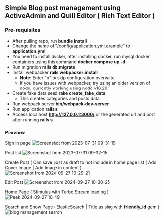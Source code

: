 ## Simple Blog post management using ActiveAdmin and Quill Editor ( Rich Text Editor )

### Pre-requisites
 - After pulling repo, run **bundle install**
 - Change the name of "/config/application.yml.example" to **application.yml**
 - You need to install docker, after installing docker, run mysql docker containers using this command **docker compose up -d**
 - Run migration **rails db:migrate**
 - Install webpacker **rails webpacker:install**
   - **Note**: Enter "n" to skip configuration overwrite
   - If you have issues with webpacker, try using an older version of node, currently working using node v16.20.1
 - Create fake data seed **rake create_fake_data**
   - This creates categories and posts data
 - Run webpack server **bin/webpack-dev-server**
 - Run application **rails s**
 - Access localhost **http://127.0.0.1:3000/** or the generated url and port after running **rails s**

### Preview
Sign in page
![Screenshot from 2023-07-31 09-31-19](https://github.com/voidzenn/blog_management/assets/47482620/f28eed26-55a5-4594-81b0-2c2ae927f325)


Post list
![Screenshot from 2023-07-31 09-32-15](https://github.com/voidzenn/blog_management/assets/47482620/07094b2f-a4d3-4667-b824-4cdc9290f74a)


Create Post ( Can save post as draft to not include in home page list | Add Cover Image | Add Image in content )
![Screenshot from 2024-09-27 10-29-21](https://github.com/user-attachments/assets/112a65df-d42d-4f98-a258-72ac53ffac42)


Edit Post
![Screenshot from 2024-09-27 10-30-25](https://github.com/user-attachments/assets/e4ea6a60-e9d2-4aab-bd1f-5b8eb9577b7d)


Home Page ( Stimulus with Turbo Stream loading )
![Peek 2024-09-27 10-49](https://github.com/user-attachments/assets/4bf599de-8941-4cdf-b9ba-cad902e99f44)


Search and Show Page ( ElasticSearch | Title as slug with **friendly_id** gem )
![blog management search](https://github.com/user-attachments/assets/c4b5cec3-51c5-46b4-ba7e-b47a38a15500)
